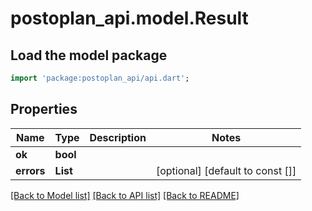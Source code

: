 # postoplan_api.model.Result

## Load the model package
```dart
import 'package:postoplan_api/api.dart';
```

## Properties
Name | Type | Description | Notes
------------ | ------------- | ------------- | -------------
**ok** | **bool** |  | 
**errors** | **List<String>** |  | [optional] [default to const []]

[[Back to Model list]](../README.md#documentation-for-models) [[Back to API list]](../README.md#documentation-for-api-endpoints) [[Back to README]](../README.md)


